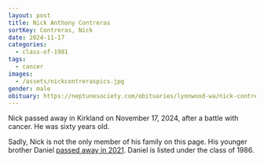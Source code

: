```yaml
---
layout: post
title: Nick Anthony Contreras
sortKey: Contreras, Nick
date: 2024-11-17
categories:
  - class-of-1981
tags:
  - cancer
images:
  - /assets/nickcontreraspics.jpg
gender: male
obituary: https://neptunesociety.com/obituaries/lynnwood-wa/nick-contreras-12083076
---
```

Nick passed away in Kirkland on November 17, 2024, after a battle with cancer. He was sixty years old.

S﻿adly, Nick is not the only member of his family on this page. His younger brother Daniel [passed away in 2021](https://ihsmemorial.org/class-of-1986/daniel-louis-dan-contreras/). Daniel is listed under the class of 1986.